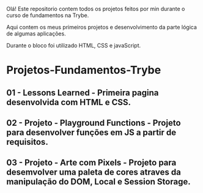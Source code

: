   Olá! Este repositorio contem todos os projetos feitos por min durante o curso de fundamentos na Trybe.
  
  Aqui contem os meus primeiros projetos e desenvolvimento da parte lógica de algumas aplicações.
  
  Durante o bloco foi utilizado HTML, CSS e javaScript.
  

# Projetos-Fundamentos-Trybe

01 - Lessons Learned - Primeira pagina desenvolvida com HTML e CSS.
--
02 - Projeto - Playground Functions - Projeto para desenvolver funções em JS a partir de requisitos.
--
03 - Projeto - Arte com Pixels - Projeto para desemvolver uma paleta de cores atraves da manipulação do DOM, Local e Session Storage.
--

